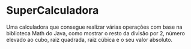 # SuperCalculadora
Uma calculadora que consegue realizar várias operações com base na biblioteca Math do Java, como mostrar o resto da divisão por 2, número elevado ao cubo, 
raiz quadrada, raiz cúbica e o seu valor absoluto.
